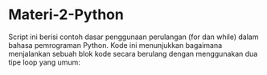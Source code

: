 # Materi-2-Python
Script ini berisi contoh dasar penggunaan perulangan (for dan while) dalam bahasa pemrograman Python. Kode ini menunjukkan bagaimana menjalankan sebuah blok kode secara berulang dengan menggunakan dua tipe loop yang umum:
